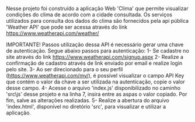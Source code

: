 Nesse projeto foi construído a aplicação Web 'Clima' que permite visualizar condições do clima de acordo com a cidade consultada.
Os serviços utilizados para consulta dos dados do clima são fornecidos pela api pública 'Weather API' que pode ser acessa através do link https://www.weatherapi.com/weather/

IMPORTANTE!
Passos utilização dessa API é necessário gerar uma chave de autenticação. Segue abaixo passos para autenticação:
1- Se cadastre no site através do link https://www.weatherapi.com/signup.aspx
2- Realize a confirmação de cadastro através de link enviado por email e realize login pelo site.
3- Ao ser direcionado para o seu perfil (https://www.weatherapi.com/my/), é possível visualizar o campo API Key que contém o valor da chave a ser utilizada na autenticação, copie o valor desse campo.
4- Acesse o arquivo 'index.js' disponibilizado no caminho 'src\js' desse projeto e na linha 7, insira entre as aspas o valor copiado. Por fim, salve as alterações realizadas.
5- Realize a abertura do arquivo 'index.html', disponível no diretório 'src', para visualizar e utilizar a aplicação.
